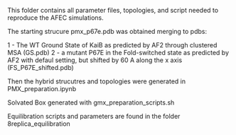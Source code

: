This folder contains all parameter files, topologies, and script needed to reproduce the AFEC simulations.

The starting strucure pmx_p67e.pdb was obtained merging to pdbs:

1 - The WT Ground State of KaiB as predicted by AF2 through clustered MSA (GS.pdb)
2 - a mutant P67E in the Fold-switched state as predicted by AF2 with defaul setting, but shifted by 60 A along the x axis (FS_P67E_shifted.pdb)

Then the hybrid strucutres and topologies were generated in PMX_preparation.ipynb

Solvated Box generated with gmx_preparation_scripts.sh 

Equilibration scripts and parameters are found in the folder 8replica_equilibration 
